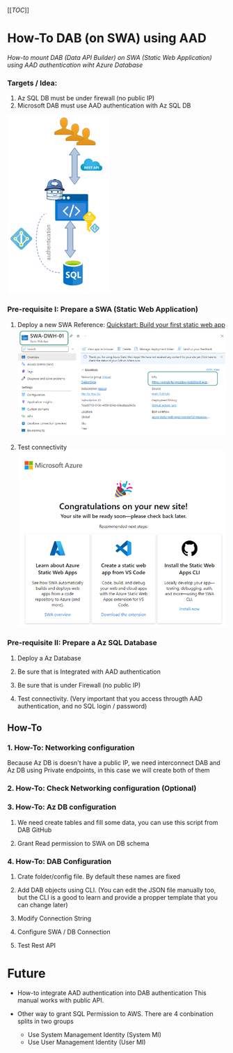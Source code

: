  [[_TOC_]]
 
# How-To DAB (on SWA) using  AAD

_How-to mount DAB (Data API Builder) on SWA (Static Web Application) using AAD authentication wiht Azure Database_


### Targets / Idea:
1. Az SQL DB must be under firewall (no public IP)
2. Microsoft  DAB must use AAD authentication with Az SQL DB

![Idea architecture](/Pictures/pic_00.png)

### Pre-requisite I: Prepare a SWA (Static Web Application)
1. Deploy a new SWA
   Reference: [Quickstart: Build your first static web app](https://github.com/staticwebdev/vanilla-basic/generate)
   ![Pre-requistie SWA](/Pictures/pic_02.png)
   
2. Test connectivity 
![Test SWA connectivity](/Pictures/pic_01.png)


### Pre-requisite II: Prepare a Az SQL Database
1. Deploy a Az Database 

2. Be sure that is Integrated with AAD authentication

3. Be sure that is under Firewall (no public IP)

4. Test connectivity. 
   (Very important that you access througth AAD authentication, and no SQL login / password)


## How-To

### 1. How-To: Networking configuration
Because Az DB is doesn't have a public IP, we need interconnect DAB and Az DB using Private endpoints, in this case we will create both of them

### 2. How-To: Check Networking configuration (Optional)

### 3. How-To: Az DB configuration
1. We need create tables and fill some data, you can use this script from DAB GitHub

2. Grant Read permission to SWA on DB schema

### 4. How-To: DAB Configuration
1. Crate folder/config file. By default these names are fixed

2. Add DAB objects using CLI.
(You can edit the JSON file manually too, but the CLI is a good to learn and provide a propper template that you can change later)


3. Modify Connection String

4. Configure SWA / DB Connection 

5. Test Rest API


# Future
* How-to integrate AAD authentication into DAB authentication
   This manual works with public API.
   
* Other way to grant SQL Permission to AWS. 
   There are 4 conbination splits in two groups
   * Use System Management Identity (System MI)
   * Use User Management Identity (User MI)
